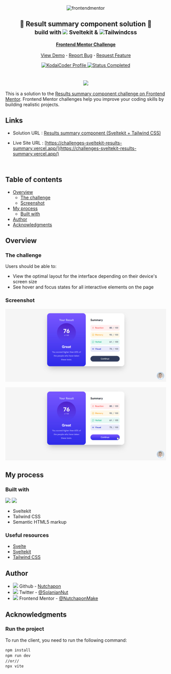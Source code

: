 <div id="top"></div>

<div align="center">
  <img src="https://www.frontendmentor.io/static/images/logo-mobile.svg" alt="frontendmentor" width="80">

  <h2 align="center">🎉 Result summary component solution 🎉 <br/><small>build with <img src="https://skillicons.dev/icons?i=svelte" width="20"> Sveltekit & <img src="https://skillicons.dev/icons?i=tailwind" width="20">Tailwindcss </small></h2>
  <p align="center">
    <a href="https://www.frontendmentor.io/challenges/results-summary-component-CE_K6s0maV"><strong>Frontend Mentor Challenge</strong></a>
    <br />
    <br />
     <a href="https://challenges-sveltekit-results-summary.vercel.app/">View Demo</a>
    <strong>·</strong>
    <a href="https://github.com/kodaicoder/CHALLENGES_sveltekit_results-summary/issues" target="_blank">Report Bug</a>
      <strong>·</strong>
    <a href="https://github.com/kodaicoder/CHALLENGES_sveltekit_results-summary/issues" target="_blank">Request Feature</a>
  </p>
</div>

<!-- Bagdes -->
<div align="center">
  <!-- Profile -->
  <a href="https://www.frontendmentor.io/profile/NutchaponMake">
    <img src="https://img.shields.io/badge/Profile-KodaiCoder-07043B?style=plastic&logo=frontendmentor" alt="KodaiCoder Profile">
  </a>
  <!-- Status -->
    <a href="#">
    <img src="https://img.shields.io/badge/Status-Completed-brightgreen?style=plastic&logo=Checkmarx" alt="Status Completed">
  </a>
</div>

#

<div align="center">

![](./design/desktop-preview.jpg)

</div>

This is a solution to the [Results summary component challenge on Frontend Mentor](https://www.frontendmentor.io/challenges/results-summary-component-CE_K6s0maV). Frontend Mentor challenges help you improve your coding skills by building realistic projects.

<h2 align="left">Links</h2>

- Solution URL : [Results summary component (Sveltekit + Tailwind CSS)](https://www.frontendmentor.io/solutions/-result-summary-component-build-with-sveltekit-and-tailwindcss-x_6ep6SMI0)

- Live Site URL : [https://challenges-sveltekit-results-summary.vercel.app/](https://challenges-sveltekit-results-summary.vercel.app/)

<br>

## Table of contents

- [Overview](#overview)
  - [The challenge](#the-challenge)
  - [Screenshot](#screenshot)
- [My process](#my-process)
  - [Built with](#built-with)
- [Author](#author)
- [Acknowledgments](#acknowledgments)

## Overview

### The challenge

Users should be able to:

- View the optimal layout for the interface depending on their device's screen size
- See hover and focus states for all interactive elements on the page

### Screenshot

![](./screenshots/ss1.jpg)

![](./screenshots/ss2.jpg)

## My process

### Built with

<!-- Bagdes -->

![](https://img.shields.io/badge/Sveltekit-E34F26?style=for-the-badge&logo=Svelte&logoColor=white)
![](https://img.shields.io/badge/Tailwind%20CSS-38B2AC?style=for-the-badge&logo=tailwind-css&logoColor=white)

- Sveltekit
- Tailwind CSS
- Semantic HTML5 markup

### Useful resources

- [Svelte](https://svelte.dev/)
- [Sveltekit](https://kit.svelte.dev/)
- [Tailwind CSS](https://tailwindcss.com/)

## Author

- <img src="https://skillicons.dev/icons?i=github" width="20"> Github - [Nutchapon](https://github.com/kodaicoder)
- <img src="https://skillicons.dev/icons?i=twitter" width="20"> Twitter - [@SolanianNut](https://twitter.com/SolanianNut)
- <img src="https://seeklogo.com/images/F/frontend-mentor-logo-DD85EFE0E9-seeklogo.com.png" width="20"> Frontend Mentor - [@NutchaponMake](https://www.frontendmentor.io/profile/NutchaponMake)

## Acknowledgments

### Run the project

To run the client, you need to run the following command:

```bash
npm install
npm run dev
//or//
npx vite
```
